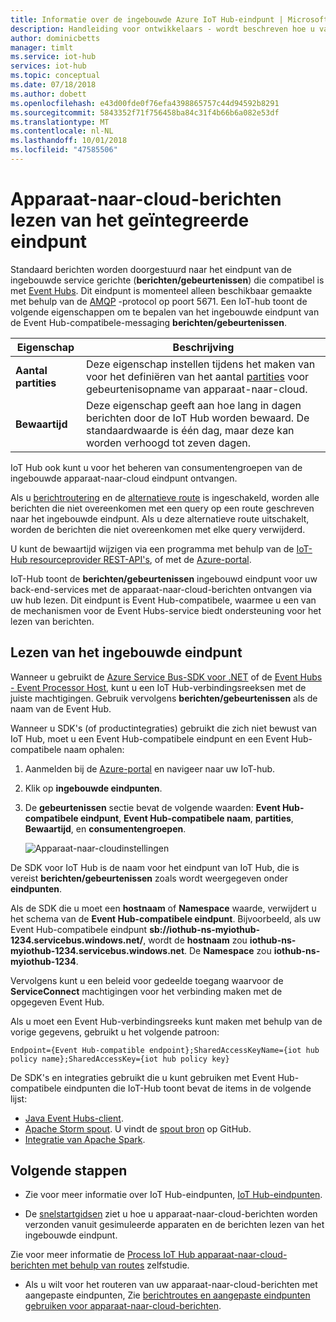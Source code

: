 ```yaml
---
title: Informatie over de ingebouwde Azure IoT Hub-eindpunt | Microsoft Docs
description: Handleiding voor ontwikkelaars - wordt beschreven hoe u van de ingebouwde, Event Hub-compatibele eindpunt om apparaat-naar-cloud-berichten te lezen.
author: dominicbetts
manager: timlt
ms.service: iot-hub
services: iot-hub
ms.topic: conceptual
ms.date: 07/18/2018
ms.author: dobett
ms.openlocfilehash: e43d00fde0f76efa4398865757c44d94592b8291
ms.sourcegitcommit: 5843352f71f756458ba84c31f4b66b6a082e53df
ms.translationtype: MT
ms.contentlocale: nl-NL
ms.lasthandoff: 10/01/2018
ms.locfileid: "47585506"
---
```

# <a name="read-device-to-cloud-messages-from-the-built-in-endpoint"></a>Apparaat-naar-cloud-berichten lezen van het geïntegreerde eindpunt

Standaard berichten worden doorgestuurd naar het eindpunt van de ingebouwde service gerichte (**berichten/gebeurtenissen**) die compatibel is met [Event Hubs](http://azure.microsoft.com/documentation/services/event-hubs/
). Dit eindpunt is momenteel alleen beschikbaar gemaakte met behulp van de [AMQP](https://www.amqp.org/) -protocol op poort 5671. Een IoT-hub toont de volgende eigenschappen om te bepalen van het ingebouwde eindpunt van de Event Hub-compatibele-messaging **berichten/gebeurtenissen**.

| Eigenschap            | Beschrijving |
| ------------------- | ----------- |
| **Aantal partities** | Deze eigenschap instellen tijdens het maken van voor het definiëren van het aantal [partities](../event-hubs/event-hubs-features.md#partitions) voor gebeurtenisopname van apparaat-naar-cloud. |
| **Bewaartijd**  | Deze eigenschap geeft aan hoe lang in dagen berichten door de IoT Hub worden bewaard. De standaardwaarde is één dag, maar deze kan worden verhoogd tot zeven dagen. |

IoT Hub ook kunt u voor het beheren van consumentengroepen van de ingebouwde apparaat-naar-cloud eindpunt ontvangen.

Als u [berichtroutering](iot-hub-devguide-messages-d2c.md) en de [alternatieve route](iot-hub-devguide-messages-d2c.md#fallback-route) is ingeschakeld, worden alle berichten die niet overeenkomen met een query op een route geschreven naar het ingebouwde eindpunt. Als u deze alternatieve route uitschakelt, worden de berichten die niet overeenkomen met elke query verwijderd.

U kunt de bewaartijd wijzigen via een programma met behulp van de [IoT-Hub resourceprovider REST-API's](/rest/api/iothub/iothubresource), of met de [Azure-portal](https://portal.azure.com).

IoT-Hub toont de **berichten/gebeurtenissen** ingebouwd eindpunt voor uw back-end-services met de apparaat-naar-cloud-berichten ontvangen via uw hub lezen. Dit eindpunt is Event Hub-compatibele, waarmee u een van de mechanismen voor de Event Hubs-service biedt ondersteuning voor het lezen van berichten.

## <a name="read-from-the-built-in-endpoint"></a>Lezen van het ingebouwde eindpunt

Wanneer u gebruikt de [Azure Service Bus-SDK voor .NET](https://www.nuget.org/packages/WindowsAzure.ServiceBus) of de [Event Hubs - Event Processor Host](..//event-hubs/event-hubs-dotnet-standard-getstarted-receive-eph.md), kunt u een IoT Hub-verbindingsreeksen met de juiste machtigingen. Gebruik vervolgens **berichten/gebeurtenissen** als de naam van de Event Hub.

Wanneer u SDK's (of productintegraties) gebruikt die zich niet bewust van IoT Hub, moet u een Event Hub-compatibele eindpunt en een Event Hub-compatibele naam ophalen:

1. Aanmelden bij de [Azure-portal](https://portal.azure.com) en navigeer naar uw IoT-hub.

2. Klik op **ingebouwde eindpunten**.

3. De **gebeurtenissen** sectie bevat de volgende waarden: **Event Hub-compatibele eindpunt**, **Event Hub-compatibele naam**, **partities**, **Bewaartijd**, en **consumentengroepen**.

    ![Apparaat-naar-cloudinstellingen](./media/iot-hub-devguide-messages-read-builtin/eventhubcompatible.png)

De SDK voor IoT Hub is de naam voor het eindpunt van IoT Hub, die is vereist **berichten/gebeurtenissen** zoals wordt weergegeven onder **eindpunten**.

Als de SDK die u moet een **hostnaam** of **Namespace** waarde, verwijdert u het schema van de **Event Hub-compatibele eindpunt**. Bijvoorbeeld, als uw Event Hub-compatibele eindpunt **sb://iothub-ns-myiothub-1234.servicebus.windows.net/**, wordt de **hostnaam** zou  **iothub-ns-myiothub-1234.servicebus.windows.net**. De **Namespace** zou **iothub-ns-myiothub-1234**.

Vervolgens kunt u een beleid voor gedeelde toegang waarvoor de **ServiceConnect** machtigingen voor het verbinding maken met de opgegeven Event Hub.

Als u moet een Event Hub-verbindingsreeks kunt maken met behulp van de vorige gegevens, gebruikt u het volgende patroon:

`Endpoint={Event Hub-compatible endpoint};SharedAccessKeyName={iot hub policy name};SharedAccessKey={iot hub policy key}`

De SDK's en integraties gebruikt die u kunt gebruiken met Event Hub-compatibele eindpunten die IoT-Hub toont bevat de items in de volgende lijst:

* [Java Event Hubs-client](https://github.com/Azure/azure-event-hubs-java).
* [Apache Storm spout](../hdinsight/storm/apache-storm-develop-csharp-event-hub-topology.md). U vindt de [spout bron](https://github.com/apache/storm/tree/master/external/storm-eventhubs) op GitHub.
* [Integratie van Apache Spark](../hdinsight/spark/apache-spark-eventhub-streaming.md).

## <a name="next-steps"></a>Volgende stappen

* Zie voor meer informatie over IoT Hub-eindpunten, [IoT Hub-eindpunten](iot-hub-devguide-endpoints.md).

* De [snelstartgidsen](quickstart-send-telemetry-node.md) ziet u hoe u apparaat-naar-cloud-berichten worden verzonden vanuit gesimuleerde apparaten en de berichten lezen van het ingebouwde eindpunt. 

Zie voor meer informatie de [Process IoT Hub apparaat-naar-cloud-berichten met behulp van routes](tutorial-routing.md) zelfstudie.

* Als u wilt voor het routeren van uw apparaat-naar-cloud-berichten met aangepaste eindpunten, Zie [berichtroutes en aangepaste eindpunten gebruiken voor apparaat-naar-cloud-berichten](iot-hub-devguide-messages-read-custom.md).